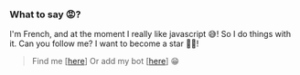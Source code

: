 ### What to say 😡?

I'm French, and at the moment I really like javascript 😅! So I do things with it. Can you follow me? I want to become a star 🤣😂!

> Find me [[here](https://discord.gg/2g6rmC6)]
> Or add my bot [[here](https://discord.com/api/oauth2/authorize?client_id=736337773308542977&permissions=1074129985&scope=bot)] 😁

